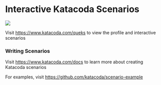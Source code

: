 # Interactive Katacoda Scenarios

[![](http://shields.katacoda.com/katacoda/queks/count.svg)](https://www.katacoda.com/queks "Get your profile on Katacoda.com")

Visit https://www.katacoda.com/queks to view the profile and interactive scenarios

### Writing Scenarios
Visit https://www.katacoda.com/docs to learn more about creating Katacoda scenarios

For examples, visit https://github.com/katacoda/scenario-example
